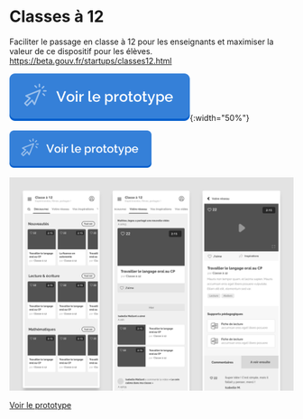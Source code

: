 # Classes à 12

Faciliter le passage en classe à 12 pour les enseignants et maximiser la valeur de ce dispositif pour les élèves.
https://beta.gouv.fr/startups/classes12.html

[![Voir le prototype](../docs/prototype.png?raw=true "Voir le prototype")](https://jeremiecook.github.io/beta.gouv.fr-ux/classesa12/){:width="50%"}

[<img src="../docs/prototype.png?raw=true" width="50%" alt="Voir le prototype">](https://jeremiecook.github.io/beta.gouv.fr-ux/classesa12/)




![Classes à 12](classesa12.png?raw=true "Classes à 12")

[Voir le prototype](https://jeremiecook.github.io/beta.gouv.fr-ux/classesa12/)
